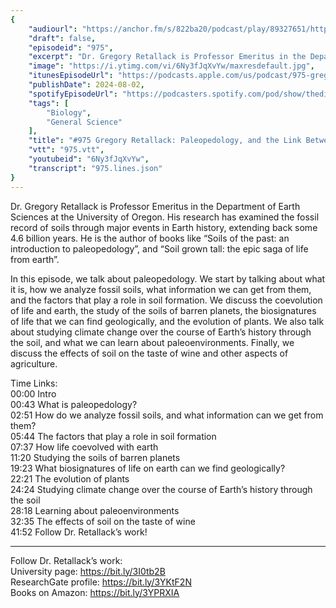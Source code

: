 ```yaml
---
{
	"audiourl": "https://anchor.fm/s/822ba20/podcast/play/89327651/https%3A%2F%2Fd3ctxlq1ktw2nl.cloudfront.net%2Fstaging%2F2024-6-17%2F4d920dde-3f16-80ee-c5f6-bc5fe117999f.m4a",
	"draft": false,
	"episodeid": "975",
	"excerpt": "Dr. Gregory Retallack is Professor Emeritus in the Department of Earth Sciences at the University of Oregon. His research has examined the fossil record of soils through major events in Earth history, extending back some 4.6 billion years. He is the author of books like “Soils of the past: an introduction to paleopedology”, and “Soil grown tall: the epic saga of life from earth”.",
	"image": "https://i.ytimg.com/vi/6Ny3fJqXvYw/maxresdefault.jpg",
	"itunesEpisodeUrl": "https://podcasts.apple.com/us/podcast/975-gregory-retallack-paleopedology-and-the-link/id1451347236?i=1000664165654&uo=4",
	"publishDate": 2024-08-02,
	"spotifyEpisodeUrl": "https://podcasters.spotify.com/pod/show/thedissenter/episodes/975-Gregory-Retallack-Paleopedology--and-the-Link-Between-Life-and-the-Soil-e2m4ij3",
	"tags": [
		"Biology",
		"General Science"
	],
	"title": "#975 Gregory Retallack: Paleopedology, and the Link Between Life and the Soil",
	"vtt": "975.vtt",
	"youtubeid": "6Ny3fJqXvYw",
	"transcript": "975.lines.json"
}
---
```

Dr. Gregory Retallack is Professor Emeritus in the Department of Earth Sciences at the University of Oregon. His research has examined the fossil record of soils through major events in Earth history, extending back some 4.6 billion years. He is the author of books like “Soils of the past: an introduction to paleopedology”, and “Soil grown tall: the epic saga of life from earth”.

In this episode, we talk about paleopedology. We start by talking about what it is, how we analyze fossil soils, what information we can get from them, and the factors that play a role in soil formation. We discuss the coevolution of life and earth, the study of the soils of barren planets, the biosignatures of life that we can find geologically, and the evolution of plants. We also talk about studying climate change over the course of Earth’s history through the soil, and what we can learn about paleoenvironments. Finally, we discuss the effects of soil on the taste of wine and other aspects of agriculture.

Time Links:  
<time>00:00</time> Intro  
<time>00:43</time> What is paleopedology?  
<time>02:51</time> How do we analyze fossil soils, and what information can we get from them?  
<time>05:44</time> The factors that play a role in soil formation  
<time>07:37</time> How life coevolved with earth  
<time>11:20</time> Studying the soils of barren planets  
<time>19:23</time> What biosignatures of life on earth can we find geologically?  
<time>22:21</time> The evolution of plants  
<time>24:24</time> Studying climate change over the course of Earth’s history through the soil  
<time>28:18</time> Learning about paleoenvironments  
<time>32:35</time> The effects of soil on the taste of wine  
<time>41:52</time> Follow Dr. Retallack’s work!

---

Follow Dr. Retallack’s work:  
University page: https://bit.ly/3I0tb2B  
ResearchGate profile: https://bit.ly/3YKtF2N  
Books on Amazon: https://bit.ly/3YPRXIA

